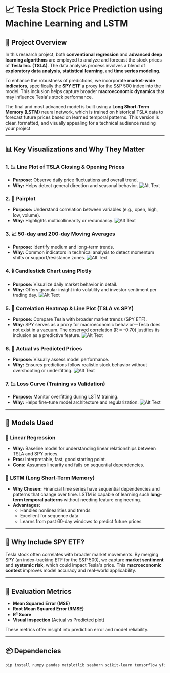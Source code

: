 # 📈 Tesla Stock Price Prediction using Machine Learning and LSTM

## 🚀 Project Overview

In this research project, both **conventional regression** and **advanced deep learning algorithms** are employed to analyze and forecast the stock prices of **Tesla Inc. (TSLA)**. The data analysis process involves a blend of **exploratory data analysis**, **statistical learning**, and **time series modeling**.

To enhance the robustness of predictions, we incorporate **market-wide indicators**, specifically the **SPY ETF** a proxy for the S&P 500 index into the model. This inclusion helps capture broader **macroeconomic dynamics** that may influence Tesla's stock performance.

The final and most advanced model is built using a **Long Short-Term Memory (LSTM)** neural network, which is trained on historical TSLA data to forecast future prices based on learned temporal patterns.
This version is clear, formatted, and visually appealing for a technical audience reading your project

---

## 📊 Key Visualizations and Why They Matter

### 1. 📉 Line Plot of TSLA Closing & Opening Prices
- **Purpose:** Observe daily price fluctuations and overall trend.
- **Why:** Helps detect general direction and seasonal behavior.
  ![Alt Text](Tesla/Opening&Closing_TESLA.png)

### 2. 🔄 Pairplot
- **Purpose:** Understand correlation between variables (e.g., open, high, low, volume).
- **Why:** Highlights multicollinearity or redundancy.
  ![Alt Text](Tesla/Pairplot.png)

### 3. 📈 50-day and 200-day Moving Averages
- **Purpose:** Identify medium and long-term trends.
- **Why:** Common indicators in technical analysis to detect momentum shifts or support/resistance zones.
  ![Alt Text](Tesla/50-dayand200-dayMovingAverages.png)

### 4. 🕯️ Candlestick Chart using Plotly
- **Purpose:** Visualize daily market behavior in detail.
- **Why:** Offers granular insight into volatility and investor sentiment per trading day.
  ![Alt Text](Tesla/dailymarketbehavior.png)

### 5. 🔗 Correlation Heatmap & Line Plot (TSLA vs SPY)
- **Purpose:** Compare Tesla with broader market trends (SPY ETF).
- **Why:** SPY serves as a proxy for macroeconomic behavior—Tesla does not exist in a vacuum. The observed correlation (R ≈ -0.70) justifies its inclusion as a predictive feature.
![Alt Text](Tesla/correlation.png)

### 6. 🧠 Actual vs Predicted Prices
- **Purpose:** Visually assess model performance.
- **Why:** Ensures predictions follow realistic stock behavior without overshooting or underfitting.
 ![Alt Text](Tesla/ActualvsPredictedPrices.png)

### 7. 📉 Loss Curve (Training vs Validation)
- **Purpose:** Monitor overfitting during LSTM training.
- **Why:** Helps fine-tune model architecture and regularization.
![Alt Text](Tesla/LossCurve.png)
---

## 🧠 Models Used

### 🔹 Linear Regression
- **Why:** Baseline model for understanding linear relationships between TSLA and SPY prices.
- **Pros:** Interpretable, fast, good starting point.
- **Cons:** Assumes linearity and fails on sequential dependencies.

### 🔹 LSTM (Long Short-Term Memory)
- **Why Chosen:** Financial time series have sequential dependencies and patterns that change over time. LSTM is capable of learning such **long-term temporal patterns** without needing feature engineering.
- **Advantages:**
  - Handles nonlinearities and trends
  - Excellent for sequence data
  - Learns from past 60-day windows to predict future prices

---

## 🔄 Why Include SPY ETF?

Tesla stock often correlates with broader market movements. By merging SPY (an index-tracking ETF for the S&P 500), we capture **market sentiment** and **systemic risk**, which could impact Tesla's price. This **macroeconomic context** improves model accuracy and real-world applicability.

---

## 🧪 Evaluation Metrics

- **Mean Squared Error (MSE)**
- **Root Mean Squared Error (RMSE)**
- **R² Score**
- **Visual inspection** (Actual vs Predicted plot)

These metrics offer insight into prediction error and model reliability.

---

## 📦 Dependencies

```bash
pip install numpy pandas matplotlib seaborn scikit-learn tensorflow yfinance plotly
